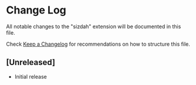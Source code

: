 # Change Log

All notable changes to the "sizdah" extension will be documented in this file.

Check [Keep a Changelog](http://keepachangelog.com/) for recommendations on how to structure this file.

## [Unreleased]

- Initial release
